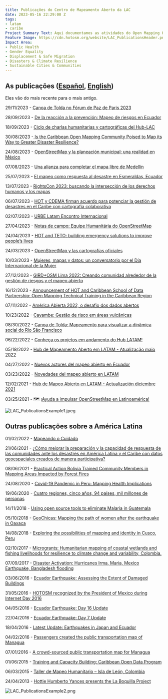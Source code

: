 ```yaml
---
title: Publicações do Centro de Mapeamento Aberto da LAC
date: 2023-05-16 22:29:00 Z
tags:
- latam
- caribe
Project Summary Text: Aqui documentamos as atividades do Open Mapping Hub - HOT LAC
Feature Image: https://cdn.hotosm.org/website/LAC_PublicationsHeader.png
Impact Area:
- Public Health
- Gender Equality
- Displacement & Safe Migration
- Disasters & Climate Resilience
- Sustainable Cities & Communities
---
```


## As publicações ([Español](https://www.hotosm.org/projects/publicaciones/), [English](https://www.hotosm.org/projects/publications/))

Eles vão do mais recente para o mais antigo.

29/11/2023 - [Canoa de Tolda no Fórum de Paz de Paris 2023](https://www.hotosm.org/updates/canoa-de-tolda-no-forum-de-paz-de-paris-2023/)

28/09/2023 - [De la reacción a la prevención: Mapeo de riesgos en Ecuador](https://www.hotosm.org/updates/de-la-reaccion-a-la-prevencion-mapeo-de-riesgos-en-ecuador/)

18/09/2023 - [Ciclo de charlas humanitarias y cartográficas del Hub-LAC](https://www.hotosm.org/updates/ciclo-de-charlas-humanitarias-y-cartograficas-del-hub-lac/)

30/08/2023 -[ Is the Caribbean Open Mapping Community Poised to Map its Way to Greater Disaster Resilience?](https://www.hotosm.org/updates/is-the-caribbean-open-mapping-community-poised-to-map-its-way-to-greater-disaster-resilience/)

24/08/2023 - [OpenStreetMap y la planeación municipal: una realidad en México](https://www.hotosm.org/updates/openstreetmap-y-la-planeacion-municipal-una-realidad-en-municipios-de-mexico/)

07/08/2023 - [Una alianza para completar el mapa libre de Medellín](https://www.hotosm.org/updates/una-alianza-para-completar-el-mapa-libre-de-medellin/)

25/07/2023 - [El mapeo como respuesta al desastre en Esmeraldas, Ecuador](https://www.hotosm.org/updates/El-mapeo-como-respuesta-al-desastre-en-Esmeraldas-Ecuador/)

13/07/2023 - [RightsCon 2023: buscando la intersección de los derechos humanos y los mapas](https://www.hotosm.org/updates/rightscon-2023-buscando-la-interseccion-de-los-derechos-humanos-y-los-mapas/)

06/07/2023 - [HOT y CDEMA firman acuerdo para potenciar la gestión de desastres en el Caribe con cartografía colaborativa](https://www.hotosm.org/updates/hot-y-cdema-firman-acuerdo-para-potenciar-la-gestion-de-desastres-en-el-caribe-con-cartografia-colaborativa/)

02/07/2023 - [URBE Latam Encontro Internacional](https://www.hotosm.org/updates/urbe-latam-encontro-internacional/)

27/04/2023 - [Notas de campo: Equipe Humanitária do OpenStreetMap](https://www.hotosm.org/updates/notas-de-campo-equipe-humanitaria-do-openstreetmap/)

24/04/2023 - [HOT and TETO: building emergency solutions to improve people’s lives](https://www.hotosm.org/updates/hot-and-teto-building-emergency-solutions-to-improve-peoples-lives/)

24/03/2023 - [OpenStreetMap y las cartografías oficiales](https://www.hotosm.org/updates/openstreetmap-y-las-cartografias-oficiales/)

10/03/2023 - [Mujeres, mapas y datos: un conversatorio por el Día Internacional de la Mujer](https://www.hotosm.org/updates/mujeres-mapas-y-datos-un-conversatorio-por-el-dia-internacional-de-la-mujer/)

27/12/2023 - [GIRD\+OSM Lima 2022: Creando comunidad alrededor de la gestión de riesgos y el mapeo abierto](https://www.hotosm.org/updates/creando-comunidad-alrededor-de-la-gestion-de-riesgos-y-openstreetmap/)

16/12/2023 - [Announcement of HOT and Caribbean School of Data Partnership: Open Mapping Technical Training in the Caribbean Region](https://www.hotosm.org/updates/announcement-of-hot-and-caribbean-school-of-data-partnership-open-mapping-technical-training-in-the-caribbean-region/)

07/11/2022 - [América Abierta 2022, o desafio dos dados abertos](https://www.hotosm.org/updates/america-abierta-2022-o-desafio-dos-dados-abertos/)

10/23/2022 - [Cayambe: Gestão de risco em áreas vulcânicas](https://www.hotosm.org/updates/cayambe-gestao-de-risco-em-areas-vulcanicas/)

08/30/2022 - [Canoa de Tolda: Mapeamento para visualizar a dinâmica social do Rio São Francisco](https://www.hotosm.org/updates/canoa-de-tolda-mapeamento-para-visualizar-a-dinamica-social-do-rio-sao-francisco/)

06/22/2022 - [Conheça os projetos em andamento do Hub LATAM!](https://www.hotosm.org/updates/conheca-os-projetos-em-andamento-do-hub-latam/)

05/18/2022 - [Hub de Mapeamento Aberto em LATAM - Atualização maio 2022](https://www.hotosm.org/updates/hub-de-mapeamento-aberto-en-latam-atualizacao-mayo-2022/)

04/27/2022 - [Nuevos actores del mapeo abierto en Ecuador](https://www.hotosm.org/updates/nuevos-actores-del-mapeo-abierto-en-ecuador/)

03/23/2022 - [Novedades del mapeo abierto en LATAM](https://www.hotosm.org/updates/novedades-desde-latam/)

12/02/2021 - [Hub de Mapeo Abierto en LATAM - Actualización diciembre 2021](https://www.hotosm.org/updates/hub-de-mapeo-abierto-en-latam-actualizacion-diciembre-2021/)

03/25/2021 - 🗺 [¡Ayuda a impulsar OpenStreetMap en Latinoamérica!](https://www.hotosm.org/updates/ayuda-a-impulsar-openstreetmap-en-latinoamerica/)

![LAC_PublicationsExample1.jpeg](https://cdn.hotosm.org/website/LAC_PublicationsExample1.jpeg)

## Outras publicações sobre a América Latina

01/02/2022 - [Mapeando o Cuidado](https://www.hotosm.org/updates/mapeando-o-cuidado/)

21/06/2021 - [¿Cómo mejorar la preparación y la capacidad de respuesta de las comunidades ante los desastres en América Latina y el Caribe con datos geoespaciales creados de manera participativa?](https://www.hotosm.org/updates/como-mejorar-la-preparacion-y-la-capacidad-de-respuesta-de-las-comunidades-ante-los-desastres-en-america-latina-y-el-caribe-con-datos-geoespaciales-creados-de-manera-participativa/)

08/06/2021 - [Practical Action Bolivia Trained Community Members in Mapping Areas Impacted by Forest Fires](https://www.hotosm.org/updates/practical-action-bolivia-trained-community-members-in-mapping-areas-impacted-by-forest-fires/)

24/08/2020 - [Covid-19 Pandemic in Peru: Mapping Health Implications](https://www.hotosm.org/updates/covid-19-pandemic-in-peru-mapping-health-implications/)

19/06/2020 - [Cuatro regiones, cinco años, 94 países, mil millones de personas](https://www.hotosm.org/updates/cuatro-regiones-cinco-anos-94-paises-mil-millones-de-personas/)

14/11/2018 - [Using open source tools to eliminate Malaria in Guatemala](https://www.hotosm.org/updates/using-open-source-tools-to-eliminate-malaria-in-guatemala/)

05/10/2018 - [GeoChicas: Mapping the path of women after the earthquake in Oaxaca](https://www.hotosm.org/updates/geochicas-mapping-the-path-of-women-after-the-earthquake-in-oaxaca/)

14/08/2018 - [Exploring the possibilities of mapping and identity in Cusco, Peru](https://www.hotosm.org/updates/exploring-the-possibilities-of-mapping-and-identity-in-cusco-peru/)

02/10/2017 - [Microgrants: Humanitarian mapping of coastal wetlands and fishing livelihoods for resilience to climate change and variability, Colombia.](https://www.hotosm.org/updates/2017-10-02_microgrants_humanitarian_mapping_of_coastal_wetlands_and_fishing_livelihoods_for)

07/09/2017 - [Disaster Activation: Hurricanes Irma, Maria, Mexico Earthquake, Bangladesh flooding](https://www.hotosm.org/projects/hot_activates_for_multiple_disasters_hurricane_irma_and_maria_mexico_earthquakes_and)

03/06/2016 - [Ecuador Earthquake: Assessing the Extent of Damaged Buildings](https://www.hotosm.org/updates/2016-06-03_ecuador_earthquake_assessing_the_extent_of_damaged_buildings)

31/05/2016 - [HOTOSM recognized by the President of Mexico during Internet Day 2016](https://www.hotosm.org/updates/2016-05-31_hotosm_recognized_by_the_president_of_mexico_during_internet_day_2016)

04/05/2016 - [Ecuador Earthquake: Day 16 Update](https://www.hotosm.org/updates/2016-05-04_ecuador_earthquake_day_16_update)

22/04/2016 - [Ecuador Earthquake: Day 7 Update](https://www.hotosm.org/updates/2016-04-22_ecuador_earthquake_day_7_update)

18/04/2016 - [Latest Update: Earthquakes in Japan and Ecuador](https://www.hotosm.org/updates/2016-04-18_latest_update_earthquakes_in_japan_and_ecuador)

04/02/2016 - [Passengers created the public transportation map of Managua](https://www.hotosm.org/updates/2016-02-04_passengers_created_the_public_transportation_map_of_managua)

07/01/2016 - [A crowd-sourced public transportation map for Managua](https://www.hotosm.org/updates/2016-01-07_a_crowd-sourced_public_transportation_map_for_managua)

01/06/2015 - [Training and Capacity Building: Caribbean Open Data Program](https://www.hotosm.org/projects/training-and-capacity-building-caribbean-open-data-program)

06/03/2015 - [Taller de Mapeo Humanitario – Isla de León, Colombia](https://www.hotosm.org/updates/2015-03-06_taller_de_mapeo_humanitario_%E2%80%93_isla_de_le%C3%B3n_colombia)

24/04/2013 - [Hottie Humberto Yances presents the La Boquilla Project](https://www.hotosm.org/updates/2013-04-24_hottie_humberto_yances_presents_the_la_boquilla_project)

![LAC_PublicationsExample2.png](https://cdn.hotosm.org/website/LAC_PublicationsExample2.png)